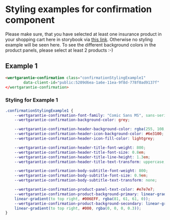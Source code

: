 # Styling examples for confirmation component

Please make sure, that you have selected at least one insurance product in your shopping cart here in storybook via <a href="https://wertgarantie-ecom.github.io/bifrost-components/?path=/story/components-pop-up--phone-product-popup">this link</a>.
Otherwise no styling example will be seen here. To see the different background colors in the product panels, please select at least 2 products :-)


## Example 1

````html
<wertgarantie-confirmation class="confirmationStylingExample1"
        data-client-id="public:5209d6ea-1a6e-11ea-9f8d-778f0ad9137f"
</wertgarantie-confirmation>
````

<wertgarantie-confirmation class="confirmationStylingExample1"
        data-client-id="public:5209d6ea-1a6e-11ea-9f8d-778f0ad9137f"
        data-bifrost-uri="https://wertgarantie-bifrost-dev.herokuapp.com/wertgarantie">
</wertgarantie-confirmation>

### Styling for Example 1
````css
.confirmationStylingExample1 {
    --wertgarantie-confirmation-font-family: "Comic Sans MS", sans-serif;
    --wertgarantie-confirmation-background-color: grey;

    --wertgarantie-confirmation-header-background-color: rgba(255, 108, 0, 0.61);
    --wertgarantie-confirmation-header-icon-background-color: #6e3100;
    --wertgarantie-confirmation-header-icon-fill-color: lightgrey;

    --wertgarantie-confirmation-header-title-font-weight: 800;
    --wertgarantie-confirmation-header-title-font-size: 0.8em;
    --wertgarantie-confirmation-header-title-line-height: 1.3em;
    --wertgarantie-confirmation-header-title-text-transform: uppercase;

    --wertgarantie-confirmation-body-subtitle-font-weight: 800;
    --wertgarantie-confirmation-body-subtitle-font-size: 0.9em;
    --wertgarantie-confirmation-body-subtitle-text-transform: none;

    --wertgarantie-confirmation-product-panel-text-color: #e7e7e7;
    --wertgarantie-confirmation-product-background-primary: linear-gradient(to bottom right, rgba(0, 0, 0, 0), #000),
    linear-gradient(to top right, #006EFF, rgba(81, 61, 61, 0));
    --wertgarantie-confirmation-product-background-secondary: linear-gradient(to bottom right, rgba(44, 25, 25, 0), rgba(255, 145, 0, 0.6)),
    linear-gradient(to top right, #000, rgba(0, 0, 0, 0.3));
}
````